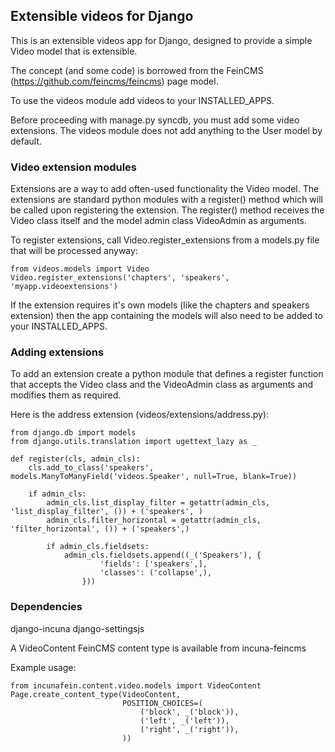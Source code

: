 ## Extensible videos for Django

This is an extensible videos app for Django, designed to provide a simple Video model that is extensible.

The concept (and some code) is borrowed from the FeinCMS (https://github.com/feincms/feincms) page model.

To use the videos module add videos to your INSTALLED_APPS.

Before proceeding with manage.py syncdb, you must add some video extensions. The videos module does not add anything to the User model by default.


### Video extension modules

Extensions are a way to add often-used functionality the Video model. The extensions are standard python modules with a register() method which will be called upon registering the extension. The register() method receives the Video class itself and the model admin class VideoAdmin as arguments.

To register extensions, call Video.register_extensions from a models.py file that will be processed anyway:

    from videos.models import Video
    Video.register_extensions('chapters', 'speakers', 'myapp.videoextensions')

If the extension requires it's own models (like the chapters and speakers extension) then the app containing the models will also need to be added to your INSTALLED_APPS.

### Adding extensions

To add an extension create a python module that defines a register function that accepts the Video class and the VideoAdmin class as arguments and modifies them as required.

Here is the address extension (videos/extensions/address.py):

    from django.db import models
    from django.utils.translation import ugettext_lazy as _

    def register(cls, admin_cls):
        cls.add_to_class('speakers', models.ManyToManyField('videos.Speaker', null=True, blank=True))

        if admin_cls:
            admin_cls.list_display_filter = getattr(admin_cls, 'list_display_filter', ()) + ('speakers', )
            admin_cls.filter_horizontal = getattr(admin_cls, 'filter_horizontal', ()) + ('speakers',)

            if admin_cls.fieldsets:
                admin_cls.fieldsets.append((_('Speakers'), {
                        'fields': ['speakers',],
                        'classes': ('collapse',),
                    }))


### Dependencies

django-incuna
django-settingsjs


A VideoContent FeinCMS content type is available from incuna-feincms

Example usage: 

    from incunafein.content.video.models import VideoContent
    Page.create_content_type(VideoContent, 
                             POSITION_CHOICES=(
                                 ('block', _('block')),
                                 ('left', _('left')),
                                 ('right', _('right')),
                             ))

